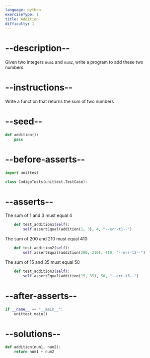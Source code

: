 ```yaml
---
language: python
exerciseType: 1
title: Addition
difficulty: 1
---
```


# --description--

Given two integers `num1` and `num2`, write a program to add these two numbers

# --instructions--

Write a function that returns the sum of two numbers

# --seed--

```python
def addition():
    pass
```

# --before-asserts--

```python
import unittest

class CodigoTests(unittest.TestCase):
```

# --asserts--

The sum of 1 and 3 must equal 4

```python
    def test_addition1(self):
        self.assertEqual(addition(1, 3), 4, "--err-t1--")
```

The sum of 200 and 210 must equal 410

```python
    def test_addition2(self):
        self.assertEqual(addition(200, 210), 410, "--err-t2--")
```

The sum of 15 and 35 must equal 50

```python
    def test_addition3(self):
        self.assertEqual(addition(15, 35), 50, "--err-t3--")
```

# --after-asserts--

```python
if __name__ == "__main__":
    unittest.main()
```

# --solutions--

```python
def addition(num1, num2):
	return num1 + num2
```
